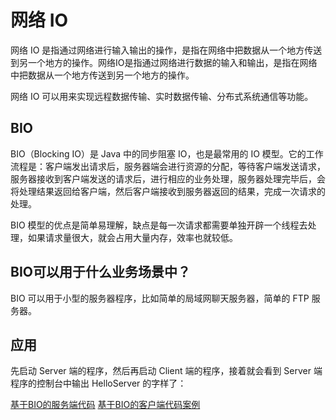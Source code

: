 # 网络 IO

网络 IO 是指通过网络进行输入输出的操作，是指在网络中把数据从一个地方传送到另一个地方的操作。网络IO是指通过网络进行数据的输入和输出，是指在网络中把数据从一个地方传送到另一个地方的操作。

网络 IO 可以用来实现远程数据传输、实时数据传输、分布式系统通信等功能。

## BIO

BIO（Blocking IO）是 Java 中的同步阻塞 IO，也是最常用的 IO 模型。它的工作流程是：客户端发出请求后，服务器端会进行资源的分配，等待客户端发送请求，服务器接收到客户端发送的请求后，进行相应的业务处理，服务器处理完毕后，会将处理结果返回给客户端，然后客户端接收到服务器返回的结果，完成一次请求的处理。

BIO 模型的优点是简单易理解，缺点是每一次请求都需要单独开辟一个线程去处理，如果请求量很大，就会占用大量内存，效率也就较低。

## BIO可以用于什么业务场景中？

BIO 可以用于小型的服务器程序，比如简单的局域网聊天服务器，简单的 FTP 服务器。

## 应用

先启动 Server 端的程序，然后再启动 Client 端的程序，接着就会看到 Server 端程序的控制台中输出 HelloServer 的字样了：

[基于BIO的服务端代码](./Server.java)
[基于BIO的客户端代码案例](./Client.java)
